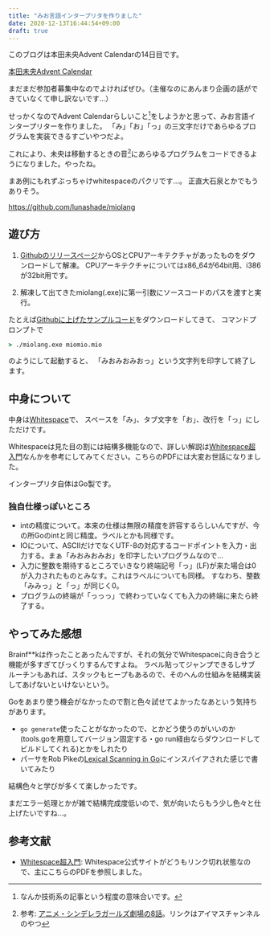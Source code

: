 ```yaml
---
title: "みお言語インタープリタを作りました"
date: 2020-12-13T16:44:54+09:00
draft: true
---
```


このブログは本田未央Advent Calendarの14日目です。

[本田未央Advent Calendar](https://adventar.org/calendars/5487)

まだまだ参加者募集中なのでよければぜひ。（主催なのにあんまり企画の話ができていなくて申し訳ないです…）

せっかくなのでAdvent Calendarらしいこと[^0]をしようかと思って、みお言語インタープリターを作りました。
「み」「お」「っ」の三文字だけであらゆるプログラムを実装できるすごいやつだよ。

これにより、未央は移動するときの音[^1]にあらゆるプログラムをコードできるようになりました。やったね。

まあ例にもれずぶっちゃけwhitespaceのパクリです…。
正直大石泉とかでもうありそう。

https://github.com/lunashade/miolang

## 遊び方

1. [Githubのリリースページ](https://github.com/lunashade/miolang/releases/tag/v1.0.0)からOSとCPUアーキテクチャがあったものをダウンロードして解凍。
CPUアーキテクチャについてはx86_64が64bit用、i386が32bit用です。

2. 解凍して出てきたmiolang(.exe)に第一引数にソースコードのパスを渡すと実行。

たとえば[Githubに上げたサンプルコード](https://github.com/lunashade/miolang/blob/master/examples/miomio.mio)をダウンロードしてきて、
コマンドプロンプトで
```cmd
> ./miolang.exe miomio.mio
```
のようにして起動すると、
「みおみおみおっ」という文字列を印字して終了します。


## 中身について

中身は[Whitespace](https://ja.wikipedia.org/wiki/Whitespace)で、
スペースを「み」、タブ文字を「お」、改行を「っ」にしただけです。

Whitespaceは見た目の割には結構多機能なので、詳しい解説は[Whitespace超入門](http://susisu.github.io/wspace/wspace.pdf)なんかを参考にしてみてください。こちらのPDFには大変お世話になりました。

インタープリタ自体はGo製です。

### 独自仕様っぽいところ

- intの精度について。本来の仕様は無限の精度を許容するらしいんですが、今の所Goのintと同じ精度。ラベルとかも同様です。
- IOについて、ASCIIだけでなくUTF-8の対応するコードポイントを入力・出力する。まぁ「みおみおみお」を印字したいプログラムなので…
- 入力に整数を期待するところでいきなり終端記号「っ」(LF)が来た場合は0が入力されたものとみなす。これはラベルについても同様。
すなわち、整数「みみっ」と「っ」が同じく0。
- プログラムの終端が「っっっ」で終わっていなくても入力の終端に来たら終了する。

## やってみた感想

Brainf\*\*kは作ったことあったんですが、それの気分でWhitespaceに向き合うと機能が多すぎてびっくりするんですよね。
ラベル貼ってジャンプできるしサブルーチンもあれば、スタックもヒープもあるので、そのへんの仕組みを結構実装してあげないといけないという。

Goをあまり使う機会がなかったので割と色々試せてよかったなあという気持ちがあります。

- `go generate`使ったことがなかったので、とかどう使うのがいいのか(tools.goを用意してバージョン固定する・go run経由ならダウンロードしてビルドしてくれる)とかをしれたり
- パーサをRob Pikeの[Lexical Scanning in Go](https://talks.golang.org/2011/lex.slide)にインスパイアされた感じで書いてみたり

結構色々と学びが多くて楽しかったです。

まだエラー処理とかが雑で結構完成度低いので、気が向いたらもう少し色々と仕上げたいですね…。

## 参考文献
- [Whitespace超入門](http://susisu.github.io/wspace/wspace.pdf): Whitespace公式サイトがどうもリンク切れ状態なので、主にこちらのPDFを参照しました。

[^0]: なんか技術系の記事という程度の意味合いです。
[^1]: 参考: [アニメ・シンデレラガールズ劇場の8話](https://youtu.be/-JWKqKu3ZYI?t=275)。リンクはアイマスチャンネルのやつ
